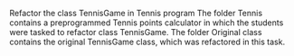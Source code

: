 Refactor the class TennisGame in Tennis program
The folder Tennis contains a preprogrammed Tennis points calculator in 
which the students were tasked to refactor class TennisGame. 
The folder Original class contains the original TennisGame class, which was 
refactored in this task.
